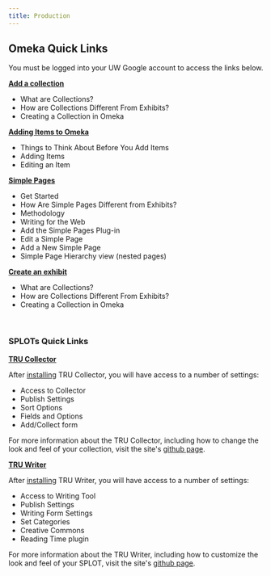 ```yaml
---
title: Production
---
```


## Omeka Quick Links
You must be logged into your UW Google account to access the links below.

[**Add a collection**](https://docs.google.com/document/d/1qegWPloeWD01lAYo1YnUv4rOMh0H2v6QwwIM8j4SAkM/edit?usp=sharing)
- What are Collections?
- How are Collections Different From Exhibits?
- Creating a Collection in Omeka

[**Adding Items to Omeka**](https://docs.google.com/document/d/1sTMUZpkS8PHbgzPrz_BMprfheUKA6Kb0kS8E6ndeNpI/edit?usp=sharing)
- Things to Think About Before You Add Items
- Adding Items
- Editing an Item

[**Simple Pages**](https://docs.google.com/document/d/1EsgObosLNqeQ-6ofHotT7UurG5ZhJL_ZrxpaseLo8cU/edit?usp=sharing)
- Get Started
- How Are Simple Pages Different from Exhibits?
- Methodology
- Writing for the Web
- Add the Simple Pages Plug-in
- Edit a Simple Page
- Add a New Simple Page
- Simple Page Hierarchy view (nested pages)


[**Create an exhibit**](https://docs.google.com/document/d/1JX56w6bhwa-6AayBC-CN70y3e6EbUNJUkzgL9Twb44s/edit?usp=sharing)
- What are Collections?
- How are Collections Different From Exhibits?
- Creating a Collection in Omeka


<br>

### SPLOTs Quick Links

[**TRU Collector**](https://splot.ca/splots/tru-collector/)

After [installing](https://kekuanoo.github.io/course-in-a-box/modules/introduction/_posts/2000-01-05-installation.md) TRU Collector, you will have access to a number of settings:
- Access to Collector
- Publish Settings
- Sort Options
- Fields and Options
- Add/Collect form

For more information about the TRU Collector, including how to change the look and feel of your collection, visit the site's [github page](https://github.com/cogdog/tru-collector).


[**TRU Writer**](https://splot.ca/splots/tru-writer/)

After [installing](https://kekuanoo.github.io/course-in-a-box/modules/introduction/_posts/2000-01-05-installation.md) TRU Writer, you will have access to a number of settings:
- Access to Writing Tool
- Publish Settings
- Writing Form Settings
- Set Categories
- Creative Commons
- Reading Time plugin

For more information about the TRU Writer, including how to customize the look and feel of your SPLOT, visit the site's [github page](https://github.com/cogdog/truwriter).
